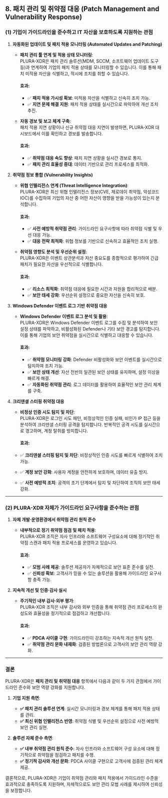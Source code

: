 ## **8. 패치 관리 및 취약점 대응** (Patch Management and Vulnerability Response)

### (1) 기업이 가이드라인을 준수하고 IT 자산을 보호하도록 지원하는 관점

1. **자동화된 업데이트 및 패치 적용 모니터링 (Automated Updates and Patching)**  
   - **패치 관리 툴 연계 및 적용 상태 모니터링**:  
     PLURA-XDR은 패치 관리 솔루션(MDM, SCCM, 소프트웨어 업데이트 도구 등)과 연계하여 기업의 패치 적용 상태를 모니터링할 수 있습니다. 이를 통해 패치 미적용 자산을 식별하고, 적시에 조치를 취할 수 있습니다.  
     
     #### 효과:
     - ✅ **패치 적용 가시성 확보**: 미적용 자산을 식별하고 신속히 조치 가능.  
     - ✅ **지연 문제 해결 지원**: 패치 적용 상태를 실시간으로 파악하여 개선 조치 추진.  

   - **자동 경보 및 보고 체계 구축**:  
     패치 적용 지연 상황이나 신규 취약점 대응 지연이 발생하면, PLURA-XDR 대시보드에서 이를 확인하고 경보를 발송합니다.  
     
     #### 효과:
     - ✅ **취약점 대응 속도 향상**: 패치 지연 상황을 실시간 경보로 통지.  
     - ✅ **패치 관리 효율성 증대**: 데이터 기반으로 관리 프로세스를 최적화.  

2. **취약점 정보 통합 (Vulnerability Insights)**  
   - **위협 인텔리전스 연계 (Threat Intelligence Integration)**:  
     PLURA-XDR은 최신 위협 인텔리전스 정보(CVE, 제로데이 취약점, 악성코드 IOC)를 수집하여 기업의 자산 중 어떤 자산이 영향을 받을 가능성이 있는지 분석합니다.  
     
     #### 효과:
     - ✅ **사전 예방적 취약점 관리**: 가이드라인 요구사항에 따라 취약점 식별 및 우선 대응 가능.  
     - ✅ **대응 전략 최적화**: 위협 정보를 기반으로 신속하고 효율적인 조치 실행.  

   - **취약점 영향도 분석 및 우선순위 설정**:  
     PLURA-XDR은 이벤트 상관분석과 자산 중요도를 종합적으로 평가하여 긴급 패치가 필요한 자산을 우선적으로 식별합니다.  
     
     #### 효과:
     - ✅ **리소스 최적화**: 취약점 대응에 필요한 시간과 자원을 합리적으로 배분.  
     - ✅ **보안 태세 강화**: 우선순위 설정으로 중요한 자산을 신속히 보호.  

3. **Windows Defender 이벤트 로그 기반 취약점 대응**
   - **Windows Defender 이벤트 로그 분석 및 활용**:  
     PLURA-XDR은 Windows Defender 이벤트 로그를 수집 및 분석하여 보안 설정 상태를 파악하고, 비활성화된 Defender나 기타 보안 경고를 탐지합니다. 이를 통해 기업의 보안 취약점을 실시간으로 식별하고 대응할 수 있습니다.  

     #### 효과:
     - ✅ **취약점 모니터링 강화**: Defender 비활성화와 보안 이벤트를 실시간으로 탐지하여 조치 가능.  
     - ✅ **보안 상태 개선**: 자산 전반의 일관된 보안 상태를 유지하며, 설정 이상을 빠르게 해결.  
     - ✅ **자동화된 취약점 관리**: 로그 데이터를 활용하여 효율적인 보안 관리 체계를 구축.  

4. **크리덴셜 스터핑 취약점 대응**
   - **비정상 인증 시도 탐지 및 차단**:  
     PLURA-XDR은 로그인 시도 패턴, 비정상적인 인증 실패, 비인가 IP 접근 등을 분석하여 크리덴셜 스터핑 공격을 탐지합니다. 반복적인 공격 시도를 실시간으로 경고하며, 계정 탈취를 방지합니다.  

     #### 효과:
   - ✅ **크리덴셜 스터핑 탐지 및 차단**: 비정상적인 인증 시도를 빠르게 식별하여 조치 가능.  
   - ✅ **계정 보안 강화**: 사용자 계정을 안전하게 보호하며, 데이터 유출 방지.  
   - ✅ **사전 예방적 조치**: 공격의 초기 단계에서 탐지 및 차단하여 조직의 보안 태세 강화.  


---

### (2) PLURA-XDR 자체가 가이드라인 요구사항을 준수하는 관점

1. **자체 개발·운영환경에서 취약점 관리 원칙 준수**  
   - **내부적으로 정기 취약점 점검 및 패치 적용**:  
     PLURA-XDR 조직은 자사 인프라와 소프트웨어 구성요소에 대해 정기적인 취약점 스캔과 패치 적용 프로세스를 운영하고 있습니다.  
     
     #### 효과:
     - ✅ **모범 사례 제공**: 솔루션 제공자가 자체적으로 보안 표준 준수를 실천.  
     - ✅ **신뢰성 확보**: 고객사가 믿을 수 있는 솔루션을 활용해 가이드라인 요구사항 충족 가능.  

2. **지속적 개선 및 인증·감사 실시**  
   - **주기적인 내부 감사·외부 평가**:  
     PLURA-XDR 조직은 내부 감사와 외부 인증을 통해 취약점 관리 프로세스의 완성도와 효율성을 정기적으로 점검하고 개선합니다.  
     
     #### 효과:
     - ✅ **PDCA 사이클 구현**: 가이드라인이 강조하는 지속적 개선 원칙 실천.  
     - ✅ **취약점 관리 문화 내재화**: 검증된 방법론으로 고객사의 보안 관리 역량 강화.  

---

### 결론

PLURA-XDR은 **패치 관리 및 취약점 대응** 항목에서 다음과 같이 두 가지 관점에서 가이드라인 준수와 보안 역량 강화를 지원합니다.

1. **기업 지원 측면**:  
   - **✅ 패치 관리 솔루션 연계**: 실시간 모니터링과 경보 체계를 통해 패치 적용 상태를 관리.  
   - **✅ 최신 위협 인텔리전스 반영**: 취약점 식별 및 우선순위 설정으로 사전 예방적 보안 관리 실현.  

2. **솔루션 자체 준수 측면**:  
   - **✅ 내부 취약점 관리 원칙 준수**: 자사 인프라와 소프트웨어 구성 요소에 대해 정기적으로 취약점을 점검하고 패치를 수행.  
   - **✅ 정기적 감사와 개선 문화**: PDCA 사이클 구현으로 고객사에 검증된 관리 체계 제공.  

결론적으로, PLURA-XDR은 기업이 취약점 관리와 패치 적용에서 가이드라인 수준을 효과적으로 충족하도록 지원하며, 자체적으로도 보안 관리 모범 사례를 제시하여 신뢰성을 보장합니다. 
